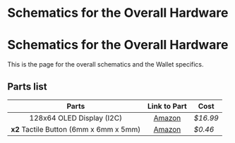 # Schematics for the Overall Hardware
# Schematics for the Overall Hardware
This is the page for the overall schematics and the Wallet specifics.

## Parts list
| <b>Parts</b> | <b>Link to Part</b> | <b>Cost</b> |
|:-----:|:------------:|------|
| 128x64 OLED Display (I2C) | [Amazon](http://amzn.to/2Dw3HpA) | <i>$16.99</i> |
| <b>x2</b> Tactile Button (6mm x 6mm x 5mm) | [Amazon](http://amzn.to/2Dw08Qz) | <i>$0.46</i> |
